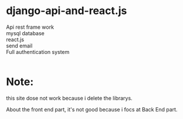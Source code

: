 # django-api-and-react.js

Api rest frame work <br/>
mysql database <br/>
react.js <br/>
send email <br/>
Full authentication system <br/>
<br/>
# Note:
this site dose not work because i delete the librarys.<br/>

About the front end part, it's not good because i focs at Back End part.
